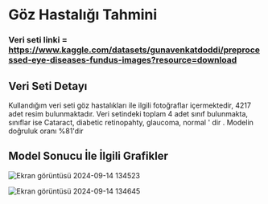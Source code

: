 # Göz Hastalığı Tahmini

### Veri seti linki = https://www.kaggle.com/datasets/gunavenkatdoddi/preprocessed-eye-diseases-fundus-images?resource=download

## Veri Seti Detayı

Kullandığım veri seti göz hastalıkları ile ilgili fotoğraflar içermektedir, 4217 adet resim bulunmaktadır. Veri setindeki toplam 4 adet sınıf bulunmakta, sınıflar ise Cataract, diabetic retinopahty, glaucoma, normal ' dir . Modelin doğruluk oranı %81'dir


## Model Sonucu İle İlgili Grafikler



![Ekran görüntüsü 2024-09-14 134523](https://github.com/user-attachments/assets/fc5bfa7f-d5c6-43af-859b-258bc0f04bac)



![Ekran görüntüsü 2024-09-14 134645](https://github.com/user-attachments/assets/e308c793-c5ea-4306-829a-02e2645eb595)
